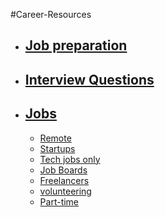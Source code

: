 #Career-Resources

- ## [Job preparation](https://github.com/shrey094/Useful-Resources/blob/career-resources/Job%20preparation)

 - ## [Interview Questions](https://github.com/shrey094/Useful-Resources/blob/career-resources/Job%20preparation/Interview.md)
  
 - ## [Jobs](https://github.com/shrey094/Useful-Resources/blob/career-resources/Job%20preparation/Jobs.md)
    -   [Remote](https://github.com/shrey094/Useful-Resources/blob/career-resources/Job%20preparation/Jobs.md#remote)
    -   [Startups](https://github.com/shrey094/Useful-Resources/blob/career-resources/Job%20preparation/Jobs.md#Startups)
    -   [Tech jobs only](https://github.com/shrey094/Useful-Resources/blob/career-resources/Job%20preparation/Jobs.md#tech-jobs-only)
    -   [Job Boards](https://github.com/shrey094/Useful-Resources/blob/career-resources/Job%20preparation/Jobs.md#job-boards)
    -   [Freelancers](https://github.com/shrey094/Useful-Resources/blob/career-resources/Job%20preparation/Jobs.md#Freelancers)
    -   [volunteering](https://github.com/shrey094/Useful-Resources/blob/career-resources/Job%20preparation/Jobs.md#volunteering)
    -   [Part-time](https://github.com/shrey094/Useful-Resources/blob/career-resources/Job%20preparation/Jobs.md#Part-time)







